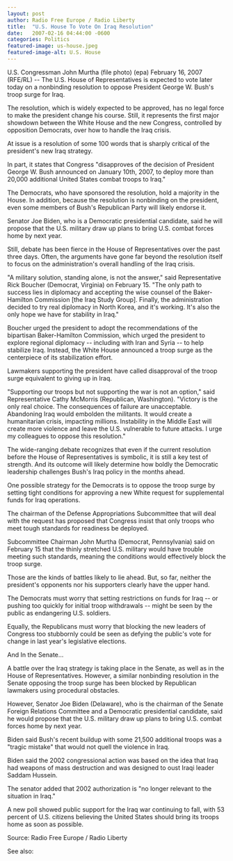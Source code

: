```yaml
---
layout: post
author: Radio Free Europe / Radio Liberty
title:  "U.S. House To Vote On Iraq Resolution"
date:   2007-02-16 04:44:00 -0600
categories: Politics
featured-image: us-house.jpeg
featured-image-alt: U.S. House
---
```

U.S. Congressman John Murtha (file photo) (epa) February 16, 2007 (RFE/RL) -- The U.S. House of Representatives is expected to vote later today on a nonbinding resolution to oppose President George W. Bush's troop surge for Iraq.

The resolution, which is widely expected to be approved, has no legal force to make the president change his course. Still, it represents the first major showdown between the White House and the new Congress, controlled by opposition Democrats, over how to handle the Iraq crisis.

At issue is a resolution of some 100 words that is sharply critical of the president's new Iraq strategy.

In part, it states that Congress "disapproves of the decision of President George W. Bush announced on January 10th, 2007, to deploy more than 20,000 additional United States combat troops to Iraq."

The Democrats, who have sponsored the resolution, hold a majority in the House. In addition, because the resolution is nonbinding on the president, even some members of Bush's Republican Party will likely endorse it.

Senator Joe Biden, who is a Democratic presidential candidate, said he will propose that the U.S. military draw up plans to bring U.S. combat forces home by next year.

Still, debate has been fierce in the House of Representatives over the past three days. Often, the arguments have gone far beyond the resolution itself to focus on the administration's overall handling of the Iraq crisis.

"A military solution, standing alone, is not the answer," said Representative Rick Boucher (Democrat, Virginia) on February 15. "The only path to success lies in diplomacy and accepting the wise counsel of the Baker-Hamilton Commission [the Iraq Study Group]. Finally, the administration decided to try real diplomacy in North Korea, and it's working. It's also the only hope we have for stability in Iraq."

Boucher urged the president to adopt the recommendations of the bipartisan Baker-Hamilton Commission, which urged the president to explore regional diplomacy -- including with Iran and Syria -- to help stabilize Iraq. Instead, the White House announced a troop surge as the centerpiece of its stabilization effort.

Lawmakers supporting the president have called disapproval of the troop surge equivalent to giving up in Iraq.

"Supporting our troops but not supporting the war is not an option," said Representative Cathy McMorris (Republican, Washington). "Victory is the only real choice. The consequences of failure are unacceptable. Abandoning Iraq would embolden the militants. It would create a humanitarian crisis, impacting millions. Instability in the Middle East will create more violence and leave the U.S. vulnerable to future attacks. I urge my colleagues to oppose this resolution."

The wide-ranging debate recognizes that even if the current resolution before the House of Representatives is symbolic, it is still a key test of strength. And its outcome will likely determine how boldly the Democratic leadership challenges Bush's Iraq policy in the months ahead.

One possible strategy for the Democrats is to oppose the troop surge by setting tight conditions for approving a new White request for supplemental funds for Iraq operations.

The chairman of the Defense Appropriations Subcommittee that will deal with the request has proposed that Congress insist that only troops who meet tough standards for readiness be deployed.

Subcommittee Chairman John Murtha (Democrat, Pennsylvania) said on February 15 that the thinly stretched U.S. military would have trouble meeting such standards, meaning the conditions would effectively block the troop surge.

Those are the kinds of battles likely to lie ahead. But, so far, neither the president's opponents nor his supporters clearly have the upper hand.

The Democrats must worry that setting restrictions on funds for Iraq -- or pushing too quickly for initial troop withdrawals -- might be seen by the public as endangering U.S. soldiers.

Equally, the Republicans must worry that blocking the new leaders of Congress too stubbornly could be seen as defying the public's vote for change in last year's legislative elections.

And In the Senate...

A battle over the Iraq strategy is taking place in the Senate, as well as in the House of Representatives. However, a similar nonbinding resolution in the Senate opposing the troop surge has been blocked by Republican lawmakers using procedural obstacles.

However, Senator Joe Biden (Delaware), who is the chairman of the Senate Foreign Relations Committee and a Democratic presidential candidate, said he would propose that the U.S. military draw up plans to bring U.S. combat forces home by next year.

Biden said Bush's recent buildup with some 21,500 additional troops was a "tragic mistake" that would not quell the violence in Iraq.

Biden said the 2002 congressional action was based on the idea that Iraq had weapons of mass destruction and was designed to oust Iraqi leader Saddam Hussein.

The senator added that 2002 authorization is "no longer relevant to the situation in Iraq."

A new poll showed public support for the Iraq war continuing to fall, with 53 percent of U.S. citizens believing the United States should bring its troops home as soon as possible.

Source: Radio Free Europe / Radio Liberty 

See also: 
<a href="http://thenewworldpost.com/politics/2022/02/22/9-11-sequence.html" data-iframely-url></a>
